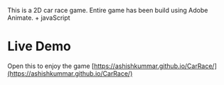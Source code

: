This is a 2D car race game. Entire game has been build using Adobe Animate. + javaScript

# Live Demo

Open this to enjoy the game [https://ashishkummar.github.io/CarRace/](https://ashishkummar.github.io/CarRace/)
